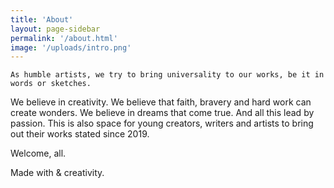 ```yaml
---
title: 'About'
layout: page-sidebar
permalink: '/about.html'
image: '/uploads/intro.png'
---
```


    As humble artists, we try to bring universality to our works, be it in words or sketches.

We believe in creativity. We believe that faith, bravery and hard work can create wonders. We believe in dreams that come true. And all this lead by passion. This is also space for young creators, writers and artists to bring out their works stated since 2019.

Welcome, all.

Made with <i class="fa fa-heart text-danger"></i> & creativity.
